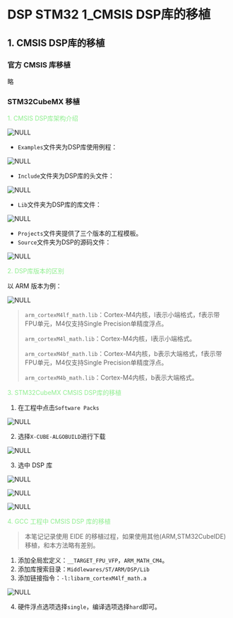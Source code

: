# DSP STM32 1_CMSIS DSP库的移植

## 1. CMSIS DSP库的移植

### 官方 CMSIS 库移植

略

### STM32CubeMX 移植

<font color=LightGreen>1. CMSIS DSP库架构介绍</font>

![NULL](./assets/picture_1.jpg)

- `Examples`文件夹为DSP库使用例程：

![NULL](./assets/picture_2.jpg)

- `Include`文件夹为DSP库的头文件：

![NULL](./assets/picture_3.jpg)

- `Lib`文件夹为DSP库的库文件：

![NULL](./assets/picture_4.jpg)

- `Projects`文件夹提供了三个版本的工程模板。
- `Source`文件夹为DSP的源码文件：

![NULL](./assets/picture_5.jpg)

<font color=LightGreen>2. DSP库版本的区别</font>

以 ARM 版本为例：

![NULL](./assets/picture_6.jpg)

> `arm_cortexM4lf_math.lib`：Cortex-M4内核，l表示小端格式，f表示带FPU单元，M4仅支持Single Precision单精度浮点。
>
> `arm_cortexM4l_math.lib`：Cortex-M4内核，l表示小端格式。
>
> `arm_cortexM4bf_math.lib`：Cortex-M4内核，b表示大端格式，f表示带FPU单元，M4仅支持Single Precision单精度浮点。
>
> `arm_cortexM4b_math.lib`：Cortex-M4内核，b表示大端格式。

<font color=LightGreen>3. STM32CubeMX CMSIS DSP库的移植</font>

1. 在工程中点击`Software Packs`

![NULL](./assets/picture_7.jpg)

2. 选择`X-CUBE-ALGOBUILD`进行下载

![NULL](./assets/picture_8.jpg)

3. 选中 DSP 库

![NULL](./assets/picture_9.jpg)

![NULL](./assets/picture_10.jpg)

![NULL](./assets/picture_11.jpg)

<font color=LightGreen>4. GCC 工程中 CMSIS DSP 库的移植</font>

> 本笔记记录使用 EIDE 的移植过程，如果使用其他(ARM,STM32CubeIDE)移植，和本方法略有差别。

1. 添加全局宏定义：`__TARGET_FPU_VFP`，`ARM_MATH_CM4`。
2. 添加库搜索目录：`Middlewares/ST/ARM/DSP/Lib`
3. 添加链接指令：`-l:libarm_cortexM4lf_math.a`

![NULL](./assets/picture_12.jpg)

4. 硬件浮点选项选择`single`，编译选项选择`hard`即可。